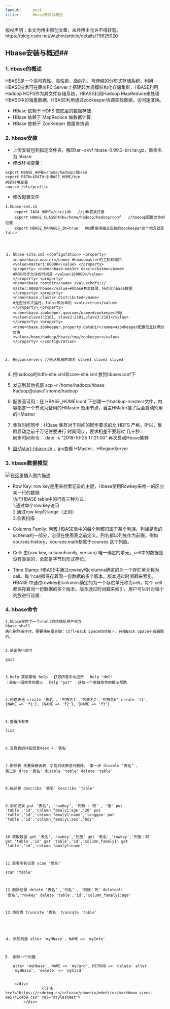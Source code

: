 ```yaml
---
layout:     post
title:      Hbase安装与概述
---
```

<div id="article_content" class="article_content clearfix csdn-tracking-statistics" data-pid="blog" data-mod="popu_307" data-dsm="post">
								<div class="article-copyright">
					版权声明：本文为博主原创文章，未经博主允许不得转载。					https://blog.csdn.net/wtzhm/article/details/79625020				</div>
								            <div id="content_views" class="markdown_views prism-atom-one-dark">
							<!-- flowchart 箭头图标 勿删 -->
							<svg xmlns="http://www.w3.org/2000/svg" style="display: none;"><path stroke-linecap="round" d="M5,0 0,2.5 5,5z" id="raphael-marker-block" style="-webkit-tap-highlight-color: rgba(0, 0, 0, 0);"></path></svg>
							<h2><a id="Hbase_0"></a>Hbase安装与概述##</h2>
<h3><a id="1_hbase_1"></a>1. hbase的概述</h3>
<p>HBASE是一个高可靠性、高性能、面向列、可伸缩的分布式存储系统，利用HBASE技术可在廉价PC Server上搭建起大规模结构化存储集群，HBASE利用Hadoop HDFS作为其文件存储系统，HBASE利用Hadoop MapReduce来处理HBASE中的海量数据，HBASE利用通过zookeeper协调查找数据，访问速度快。</p>
<ul>
<li>HBase 依赖于 HDFS 做底层的数据存储</li>
<li>HBase 依赖于 MapReduce 做数据计算</li>
<li>HBase 依赖于 ZooKeeper 做服务协调</li>
</ul>
<h3><a id="2_hbase_8"></a>2. hbase安装</h3>
<ul>
<li>上传安装包到指定文件夹，解压tar –zxvf  hbase-0.99.2-bin.tar.gz，重命名为 hbase</li>
<li>修改环境变量：</li>
</ul>
<pre><code>export HBASE_HOME=/home/hadoop/hbase
export PATH=$PATH:$HBASE_HOME/bin
刷新环境变量
source /etc/profile
</code></pre>
<ul>
<li>修改配置文件</li>
</ul>
<pre><code>1.hbase-env.sh
	export JAVA_HOME=/usr/jdk   //jdk安装目录
	export HBASE_CLASSPATH=/home/hadoop/hadoop/conf   //hadoop配置文件的位置
	export HBASE_MANAGES_ZK=true   #如果使用独立安装的zookeeper这个地方就是false
	
2. hbase-site.xml
&lt;configuration&gt;
	&lt;property&gt;
	&lt;name&gt;hbase.master&lt;/name&gt;		#hbasemaster的主机和端口
	&lt;value&gt;master1:60000&lt;/value&gt;
	&lt;/property&gt;
	&lt;property&gt;
	&lt;name&gt;hbase.master.maxclockskew&lt;/name&gt;    #时间同步允许的时间差
	&lt;value&gt;180000&lt;/value&gt;
	&lt;/property&gt;
	&lt;property&gt;
	&lt;name&gt;hbase.rootdir&lt;/name&gt;
	&lt;value&gt;hdfs:// master:9000/hbase&lt;/value&gt;#hbase共享目录，持久化hbase数据
	&lt;/property&gt;
	&lt;property&gt;
	&lt;name&gt;hbase.cluster.distributed&lt;/name&gt;  #是否分布式运行，false即为单机
	&lt;value&gt;true&lt;/value&gt;
	&lt;/property&gt;
	&lt;property&gt;
	&lt;name&gt;hbase.zookeeper.quorum&lt;/name&gt;#zookeeper地址
	&lt;value&gt;slave1:2181, slave2:2181,slave3:2181&lt;/value&gt;
	&lt;/property&gt;
	&lt;property&gt;
	&lt;name&gt;hbase.zookeeper.property.dataDir&lt;/name&gt;#zookeeper配置信息快照的位置
	&lt;value&gt;/home/hadoop/hbase/tmp/zookeeper&lt;/value&gt;
	&lt;/property&gt;
&lt;/configuration&gt;

3. Regionservers    //是从机器的域名
	slave1
	slave2
	slave3
</code></pre>
<ol start="4">
<li>
<p>把hadoop的hdfs-site.xml和core-site.xml 放到hbase/conf下</p>
</li>
<li>
<p>发送到其他机器 scp –r /home/hadoop/hbase hadoop@slave1:/home/hadoop</p>
</li>
<li>
<p>配置高可用：在 HBASE_HOME/conf 下创建一个backup-masters文件，内容指定一个节点为备用的HMaster 备用节点，当主HMater挂了后会启动别用的HMaster</p>
</li>
<li>
<p>集群时间同步：HBase 集群对于时间的同步要求的比 HDFS 严格，所以，集群启动之前千万记住要进行 时间同步，要求相差不要超过 几十秒：<br>
同步时间命令：   date -s “2018-10-25 17:21:00” 再次启动Hbase集群</p>
</li>
<li>
<p><a href="http://xn--start-hbase-899r02n.sh" rel="nofollow">启动start-hbase.sh</a> ，jps查看 HMaster，HRegionServer</p>
</li>
</ol>
<h3><a id="3_hbase_69"></a>3. hbase数据模型</h3>
<p><img src="https://img-blog.csdn.net/20181025154730351?watermark/2/text/aHR0cHM6Ly9ibG9nLmNzZG4ubmV0L3d0emht/font/5a6L5L2T/fontsize/400/fill/I0JBQkFCMA==/dissolve/70" alt="在这里插入图片描述"></p>
<ul>
<li>
<p>Row Key:    row key是用来检索记录的主键，Hbase使用Rowkey来唯一的区分某一行的数据<br>
访问HBASE table中的行有三种方式：<br>
1.通过单个row key访问<br>
2.通过row key的range（正则）<br>
3.全表扫描</p>
</li>
<li>
<p>Columns Family: 列簇,HBASE表中的每个列都归属于某个列族。列族是表的schema的一部分，必须在使用表之前定义。列名都以列族作为前缀。例如 courses:history，courses:math都属于courses 这个列族。</p>
</li>
<li>
<p>Cell:  由{row key, columnFamily, version} 唯一确定的单元。cell中的数据是没有类型的，全部是字节码形式存贮。</p>
</li>
<li>
<p>Time Stamp: HBASE中通过rowkey和columns确定的为一个存贮单元称为cell。每个cell都保存着同一份数据的多个版本。版本通过时间戳来索引。HBASE 中通过rowkey和columns确定的为一个存贮单元称为cell。每个 cell都保存着同一份数据的多个版本。版本通过时间戳来索引。用户可以针对每个列族进行设置.</p>
</li>
</ul>
<h3><a id="4_hbase_85"></a>4. hbase命令</h3>
<pre><code>1.hbase提供了一个shell的终端给用户交互  
hbase shell
执行删除操作时，需要使用组合键：Ctrl+Back Space同时按下，只按Back Space不会删除的。

2.退出执行命令  
quit

3.help 获取帮助
    help ：获取所有命令提示
　help "dml" ：获取一组命令的提示
　help "put" ：获取一个单独命令的提示帮助

4.创建表格 create '表名', '列族名1','列族名2','列族名N'
create 't1', {NAME =&gt; 'f1'}, {NAME =&gt; 'f2'}, {NAME =&gt; 'f3'}

5.查看所有表  
list

6.查看表的详细信息desc + '表名' 

7.删除表  先要屏蔽该表，才能对该表进行删除，
第一步 disable ‘表名’ ，
第二步  drop '表名'
disable 'table'
delete 'table'

8.描述表  describe  ‘表名’  describe 'table'

9.添加记录  put  ‘表名’, ‘rowKey’, ‘列族 : 列‘  ,  '值'
put 'table','id','column_famaly1:age','20'
put 'table','id','column_famaly1:name','tanggao'
put 'table','id','column_famaly1:sex','boy'

10.获取数据 get '表名','rowkey','列族'  get '表名','rowkey','列族：列’
get 'table','id'
get 'table','id','column_famaly1'
get 'table','id','column_famaly1:name'

11.查看所有记录 scan "表名"  
 scan 'table'
 
12.删除记录 
delete  ‘表名’ ,‘行名’ , ‘列族：列' 
deleteall '表名','rowkey'
delete 'table','id','column_famaly1:age'

13.清空表  truncate '表名' 
truncate 'table'

14. 添加列族
 alter 'myHbase', NAME =&gt; 'myInfo'

15. 删除一个列簇   
alter 'myHbase', NAME =&gt; 'myCard', METHOD =&gt; 'delete'
alter 'myHbase', 'delete' =&gt; 'myCard'
</code></pre>

            </div>
						<link href="https://csdnimg.cn/release/phoenix/mdeditor/markdown_views-9e5741c4b9.css" rel="stylesheet">
                </div>